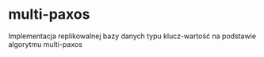 # multi-paxos
Implementacja replikowalnej bazy danych typu klucz-wartość na podstawie algorytmu multi-paxos
